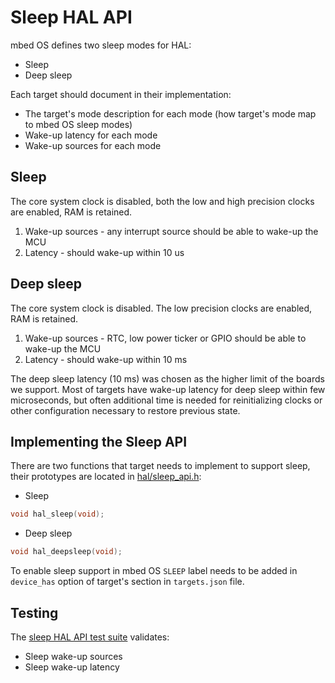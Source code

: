 # Sleep HAL API

mbed OS defines two sleep modes for HAL:

- Sleep
- Deep sleep

Each target should document in their implementation:

- The target's mode description for each mode (how target's mode map to mbed OS sleep modes)
- Wake-up latency for each mode
- Wake-up sources for each mode

## Sleep

The core system clock is disabled, both the low and high precision clocks are enabled, RAM is retained.

1. Wake-up sources - any interrupt source should be able to wake-up the MCU
1. Latency - should wake-up within 10 us

## Deep sleep

The core system clock is disabled. The low precision clocks are enabled, RAM is retained.

1. Wake-up sources - RTC, low power ticker or GPIO should be able to wake-up the MCU
1. Latency - should wake-up within 10 ms

The deep sleep latency (10 ms) was chosen as the higher limit of the boards we support. Most of targets have wake-up latency for deep sleep within few microseconds, but often additional time is needed for reinitializing clocks or other configuration necessary to restore previous state.

## Implementing the Sleep API

There are two functions that target needs to implement to support sleep, their prototypes are located in [hal/sleep_api.h]():

- Sleep

```c++
void hal_sleep(void);
```

- Deep sleep

```c++
void hal_deepsleep(void);
```

To enable sleep support in mbed OS `SLEEP` label needs to be added in `device_has` option of target's section in `targets.json` file.

## Testing

The [sleep HAL API test suite]() validates:
- Sleep wake-up sources
- Sleep wake-up latency
